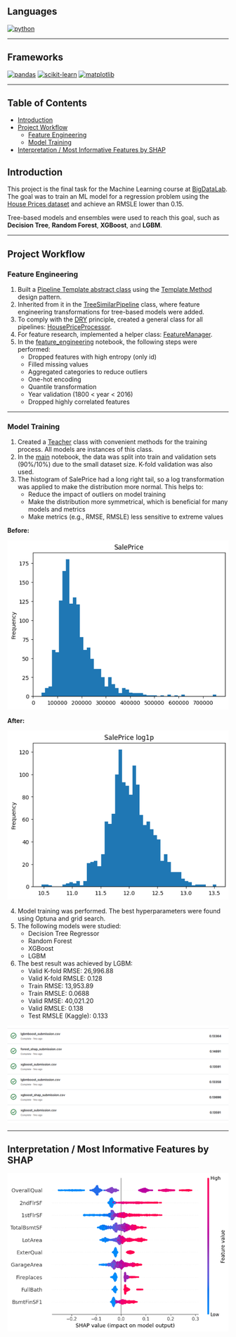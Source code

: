 <!-- omit in toc -->
## Languages
[![python](https://img.shields.io/badge/python-3.13-d6123c?color=white&labelColor=d6123c&logo=python&logoColor=white)](#)

---

<!-- omit in toc -->
## Frameworks
[![pandas](https://img.shields.io/badge/pandas-2.2.3-d6123c?logo=pandas&logoColor=white&color=white&labelColor=d6123c)](#)
[![scikit-learn](https://img.shields.io/badge/scikit--learn-1.6.1-d6123c?logo=scikit-learn&logoColor=white&color=white&labelColor=d6123c)](#)
[![matplotlib](https://img.shields.io/badge/matplotlib-3.10.1-d6123c?color=white&labelColor=d6123c)](#)

---

<!-- omit in toc -->
## Table of Contents
- [Introduction](#introduction)
- [Project Workflow](#project-workflow)
  - [Feature Engineering](#feature-engineering)
  - [Model Training](#model-training)
- [Interpretation / Most Informative Features by SHAP](#interpretation--most-informative-features-by-shap)

## Introduction
This project is the final task for the Machine Learning course at [BigDataLab](https://www.bigdatalab.com.ua/).
The goal was to train an ML model for a regression problem using the [House Prices dataset](https://www.kaggle.com/competitions/house-prices-advanced-regression-techniques/overview) and achieve an RMSLE lower than 0.15.

Tree-based models and ensembles were used to reach this goal, such as **Decision Tree**, **Random Forest**, **XGBoost**, and **LGBM**.

---

## Project Workflow

### Feature Engineering

1. Built a [Pipeline Template abstract class](src/pipelines/pipeline_template.py) using the [Template Method](https://refactoring.guru/design-patterns/template-method) design pattern.
2. Inherited from it in the [TreeSimilarPipeline](src/pipelines/tree_similar_pipeline.py) class, where feature engineering transformations for tree-based models were added.
3. To comply with the [DRY](https://en.wikipedia.org/wiki/Don%27t_repeat_yourself) principle, created a general class for all pipelines: [HousePriceProcessor](src/house_price_processor.py).
4. For feature research, implemented a helper class: [FeatureManager](src/feature_manager.py).
5. In the [feature_engineering](src/feature_engineering.ipynb) notebook, the following steps were performed:
   - Dropped features with high entropy (only id)
   - Filled missing values
   - Aggregated categories to reduce outliers
   - One-hot encoding
   - Quantile transformation
   - Year validation (1800 < year < 2016)
   - Dropped highly correlated features

---

### Model Training

1. Created a [Teacher](src/teacher.py) class with convenient methods for the training process. All models are instances of this class.
2. In the [main](src/main.ipynb) notebook, the data was split into train and validation sets (90%/10%) due to the small dataset size. K-fold validation was also used.
3. The histogram of SalePrice had a long right tail, so a log transformation was applied to make the distribution more normal. This helps to:
   - Reduce the impact of outliers on model training
   - Make the distribution more symmetrical, which is beneficial for many models and metrics
   - Make metrics (e.g., RMSE, RMSLE) less sensitive to extreme values

**Before:**

![Before](images/graphic_before.png)

**After:**

![After](images/graphic_after.png)

4. Model training was performed. The best hyperparameters were found using Optuna and grid search.
5. The following models were studied:
   - Decision Tree Regressor
   - Random Forest
   - XGBoost
   - LGBM
6. The best result was achieved by LGBM:
   - Valid K-fold RMSE: 26,996.88
   - Valid K-fold RMSLE: 0.128
   - Train RMSE: 13,953.89
   - Train RMSLE: 0.0688
   - Valid RMSE: 40,021.20
   - Valid RMSLE: 0.138
   - Test RMSLE (Kaggle): 0.133

![Result RMSLE](images/result.png)

---

## Interpretation / Most Informative Features by SHAP

![Most informative features by SHAP](images/shap_most_informative_features.png)


